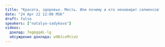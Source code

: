 ```yaml
---
title: "Красота, здоровье. Месть. Или почему и кто ненавидит сапиенсов? Антропологический детектив ч.2"
date: "24 Apr 22 12:00 MSK"
draft: false
speakers: ["natalya-sadykova"]
videos:
  доклад: 7egmgq4L-lg
  обсуждение доклада: w9BJcxMtivU
---
```


